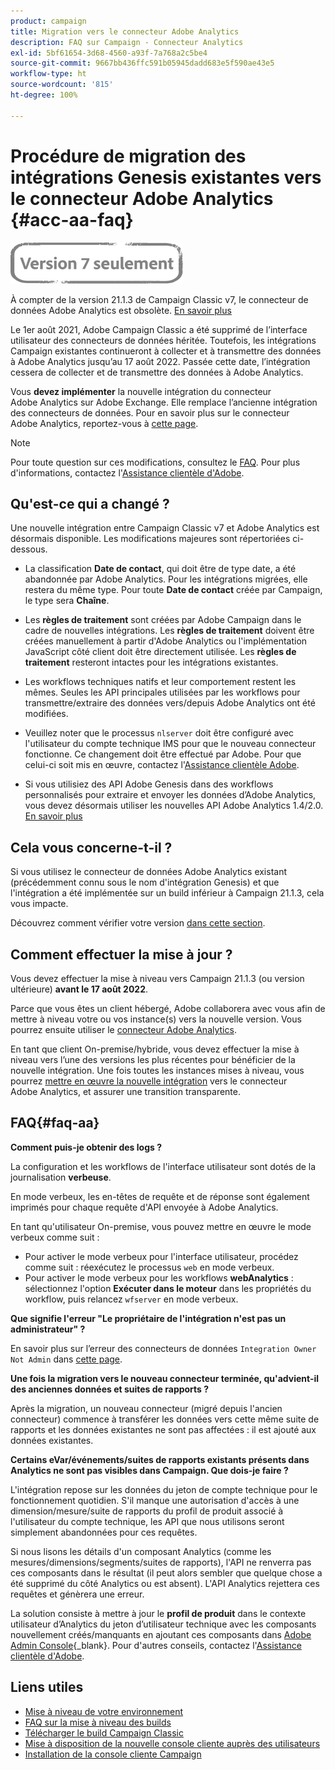 ```yaml
---
product: campaign
title: Migration vers le connecteur Adobe Analytics
description: FAQ sur Campaign - Connecteur Analytics
exl-id: 5bf61654-3d68-4560-a93f-7a768a2c5be4
source-git-commit: 9667bb436ffc591b05945dadd683e5f590ae43e5
workflow-type: ht
source-wordcount: '815'
ht-degree: 100%

---
```


# Procédure de migration des intégrations Genesis existantes vers le connecteur Adobe Analytics {#acc-aa-faq}

![](../../assets/v7-only.svg)

À compter de la version 21.1.3 de Campaign Classic v7, le connecteur de données Adobe Analytics est obsolète. [En savoir plus](https://experienceleague.adobe.com/docs/analytics/import/dataconnectors/data-connectors-eol.html?lang=fr)

Le 1er août 2021, Adobe Campaign Classic a été supprimé de l’interface utilisateur des connecteurs de données héritée. Toutefois, les intégrations Campaign existantes continueront à collecter et à transmettre des données à Adobe Analytics jusqu’au 17 août 2022. Passée cette date, l’intégration cessera de collecter et de transmettre des données à Adobe Analytics.

Vous **devez implémenter** la nouvelle intégration du connecteur Adobe Analytics sur Adobe Exchange. Elle remplace l’ancienne intégration des connecteurs de données. Pour en savoir plus sur le connecteur Adobe Analytics, reportez-vous à [cette page](../../platform/using/adobe-analytics-connector.md).

>[!NOTE]
>
>Pour toute question sur ces modifications, consultez le [FAQ](#faq-aa). Pour plus d&#39;informations, contactez l&#39;[Assistance clientèle d&#39;Adobe](https://helpx.adobe.com/fr/enterprise/admin-guide.html/enterprise/using/support-for-experience-cloud.ug.html).

## Qu&#39;est-ce qui a changé ?

Une nouvelle intégration entre Campaign Classic v7 et Adobe Analytics est désormais disponible. Les modifications majeures sont répertoriées ci-dessous.

* La classification **Date de contact**, qui doit être de type date, a été abandonnée par Adobe Analytics. Pour les intégrations migrées, elle restera du même type. Pour toute **Date de contact** créée par Campaign, le type sera **Chaîne**.

* Les **règles de traitement** sont créées par Adobe Campaign dans le cadre de nouvelles intégrations. Les **règles de traitement** doivent être créées manuellement à partir d&#39;Adobe Analytics ou l&#39;implémentation JavaScript côté client doit être directement utilisée. Les **règles de traitement** resteront intactes pour les intégrations existantes.

* Les workflows techniques natifs et leur comportement restent les mêmes. Seules les API principales utilisées par les workflows pour transmettre/extraire des données vers/depuis Adobe Analytics ont été modifiées.

* Veuillez noter que le processus `nlserver` doit être configuré avec l&#39;utilisateur du compte technique IMS pour que le nouveau connecteur fonctionne. Ce changement doit être effectué par Adobe. Pour que celui-ci soit mis en œuvre, contactez l&#39;[Assistance clientèle Adobe](https://helpx.adobe.com/fr/enterprise/admin-guide.html/enterprise/using/support-for-experience-cloud.ug.html).

* Si vous utilisiez des API Adobe Genesis dans des workflows personnalisés pour extraire et envoyer les données d’Adobe Analytics, vous devez désormais utiliser les nouvelles API Adobe Analytics 1.4/2.0. [En savoir plus](https://adobeexchangeec.zendesk.com/hc/en-us/articles/360047148832-Replacements-for-Data-Connector-API-calls)

## Cela vous concerne-t-il ?

Si vous utilisez le connecteur de données Adobe Analytics existant (précédemment connu sous le nom d&#39;intégration Genesis) et que l&#39;intégration a été implémentée sur un build inférieur à Campaign 21.1.3, cela vous impacte.

Découvrez comment vérifier votre version [dans cette section](../../platform/using/launching-adobe-campaign.md#getting-your-campaign-version).

## Comment effectuer la mise à jour ?

Vous devez effectuer la mise à niveau vers Campaign 21.1.3 (ou version ultérieure) **avant le 17 août 2022**.

Parce que vous êtes un client hébergé, Adobe collaborera avec vous afin de mettre à niveau votre ou vos instance(s) vers la nouvelle version. Vous pourrez ensuite utiliser le [connecteur Adobe Analytics](../../platform/using/adobe-analytics-connector.md).

En tant que client On-premise/hybride, vous devez effectuer la mise à niveau vers l’une des versions les plus récentes pour bénéficier de la nouvelle intégration.
Une fois toutes les instances mises à niveau, vous pourrez [mettre en œuvre la nouvelle intégration](../../platform/using/adobe-analytics-provisioning.md) vers le connecteur Adobe Analytics, et assurer une transition transparente.

## FAQ{#faq-aa}

**Comment puis-je obtenir des logs ?**

La configuration et les workflows de l&#39;interface utilisateur sont dotés de la journalisation **verbeuse**.

En mode verbeux, les en-têtes de requête et de réponse sont également imprimés pour chaque requête d&#39;API envoyée à Adobe Analytics.

En tant qu&#39;utilisateur On-premise, vous pouvez mettre en œuvre le mode verbeux comme suit :

* Pour activer le mode verbeux pour l&#39;interface utilisateur, procédez comme suit : réexécutez le processus `web` en mode verbeux.
* Pour activer le mode verbeux pour les workflows **webAnalytics** : sélectionnez l&#39;option **Exécuter dans le moteur** dans les propriétés du workflow, puis relancez `wfserver` en mode verbeux.

**Que signifie l&#39;erreur &quot;Le propriétaire de l&#39;intégration n&#39;est pas un administrateur&quot; ?**

En savoir plus sur l’erreur des connecteurs de données `Integration Owner Not Admin` dans [cette page](https://adobeexchangeec.zendesk.com/hc/en-us/articles/360035167932-Adobe-Analytics-Data-Connectors-Integration-Owner-Not-Admin-Error).

**Une fois la migration vers le nouveau connecteur terminée, qu&#39;advient-il des anciennes données et suites de rapports ?**

Après la migration, un nouveau connecteur (migré depuis l&#39;ancien connecteur) commence à transférer les données vers cette même suite de rapports et les données existantes ne sont pas affectées : il est ajouté aux données existantes.

**Certains eVar/événements/suites de rapports existants présents dans Analytics ne sont pas visibles dans Campaign. Que dois-je faire ?**

L&#39;intégration repose sur les données du jeton de compte technique pour le fonctionnement quotidien. S&#39;il manque une autorisation d&#39;accès à une dimension/mesure/suite de rapports du profil de produit associé à l&#39;utilisateur du compte technique, les API que nous utilisons seront simplement abandonnées pour ces requêtes.

Si nous lisons les détails d&#39;un composant Analytics (comme les mesures/dimensions/segments/suites de rapports), l&#39;API ne renverra pas ces composants dans le résultat (il peut alors sembler que quelque chose a été supprimé du côté Analytics ou est absent). L&#39;API Analytics rejettera ces requêtes et génèrera une erreur.

La solution consiste à mettre à jour le **profil de produit** dans le contexte utilisateur d’Analytics du jeton d’utilisateur technique avec les composants nouvellement créés/manquants en ajoutant ces composants dans [Adobe Admin Console](https://adminconsole.adobe.com/){_blank}. Pour d&#39;autres conseils, contactez l&#39;[Assistance clientèle d&#39;Adobe](https://helpx.adobe.com/fr/enterprise/admin-guide.html/enterprise/using/support-for-experience-cloud.ug.html).

## Liens utiles

* [Mise à niveau de votre environnement](../../production/using/build-upgrade.md)
* [FAQ sur la mise à niveau des builds](../../platform/using/faq-build-upgrade.md)
* [Télécharger le build Campaign Classic](https://experience.adobe.com/#/downloads/content/software-distribution/en/campaign.html)
* [Mise à disposition de la nouvelle console cliente auprès des utilisateurs](../../installation/using/client-console-availability-for-windows.md)
* [Installation de la console cliente Campaign](../../installation/using/installing-the-client-console.md)

